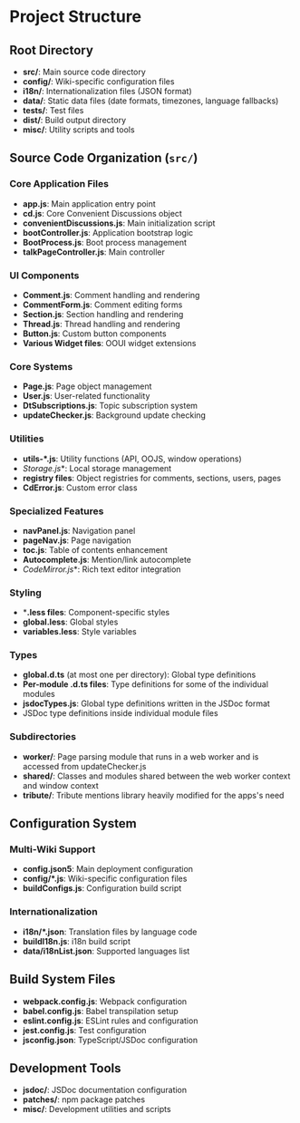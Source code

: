 # Project Structure

## Root Directory

- **src/**: Main source code directory
- **config/**: Wiki-specific configuration files
- **i18n/**: Internationalization files (JSON format)
- **data/**: Static data files (date formats, timezones, language fallbacks)
- **tests/**: Test files
- **dist/**: Build output directory
- **misc/**: Utility scripts and tools

## Source Code Organization (`src/`)

### Core Application Files

- **app.js**: Main application entry point
- **cd.js**: Core Convenient Discussions object
- **convenientDiscussions.js**: Main initialization script
- **bootController.js**: Application bootstrap logic
- **BootProcess.js**: Boot process management
- **talkPageController.js**: Main controller

### UI Components

- **Comment.js**: Comment handling and rendering
- **CommentForm.js**: Comment editing forms
- **Section.js**: Section handling and rendering
- **Thread.js**: Thread handling and rendering
- **Button.js**: Custom button components
- **Various Widget files**: OOUI widget extensions

### Core Systems

- **Page.js**: Page object management
- **User.js**: User-related functionality
- **DtSubscriptions.js**: Topic subscription system
- **updateChecker.js**: Background update checking

### Utilities

- **utils-*.js**: Utility functions (API, OOJS, window operations)
- **Storage*.js**: Local storage management
- **registry files**: Object registries for comments, sections, users, pages
- **CdError.js**: Custom error class

### Specialized Features

- **navPanel.js**: Navigation panel
- **pageNav.js**: Page navigation
- **toc.js**: Table of contents enhancement
- **Autocomplete.js**: Mention/link autocomplete
- **CodeMirror*.js**: Rich text editor integration

### Styling

- ***.less files**: Component-specific styles
- **global.less**: Global styles
- **variables.less**: Style variables

### Types

- **global.d.ts** (at most one per directory): Global type definitions
- **Per-module .d.ts files**: Type definitions for some of the individual modules
- **jsdocTypes.js**: Global type definitions written in the JSDoc format
- JSDoc type definitions inside individual module files

### Subdirectories

- **worker/**: Page parsing module that runs in a web worker and is accessed from updateChecker.js
- **shared/**: Classes and modules shared between the web worker context and window context
- **tribute/**: Tribute mentions library heavily modified for the apps's need

## Configuration System

### Multi-Wiki Support

- **config.json5**: Main deployment configuration
- **config/*.js**: Wiki-specific configuration files
- **buildConfigs.js**: Configuration build script

### Internationalization

- **i18n/*.json**: Translation files by language code
- **buildI18n.js**: i18n build script
- **data/i18nList.json**: Supported languages list

## Build System Files

- **webpack.config.js**: Webpack configuration
- **babel.config.js**: Babel transpilation setup
- **eslint.config.js**: ESLint rules and configuration
- **jest.config.js**: Test configuration
- **jsconfig.json**: TypeScript/JSDoc configuration

## Development Tools

- **jsdoc/**: JSDoc documentation configuration
- **patches/**: npm package patches
- **misc/**: Development utilities and scripts
